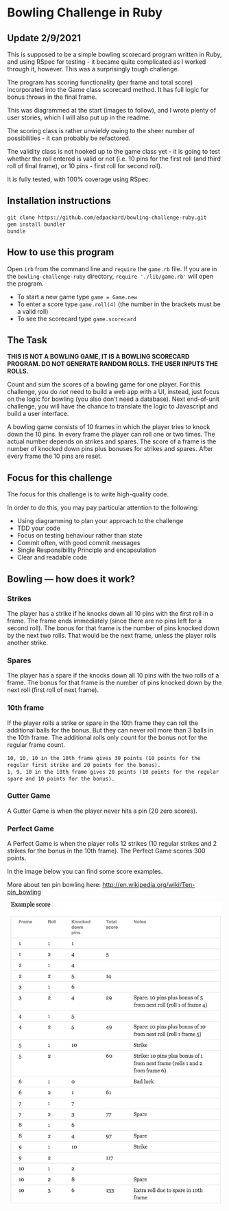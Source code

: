 Bowling Challenge in Ruby
=================

## Update 2/9/2021

This is supposed to be a simple bowling scorecard program written in Ruby, and using RSpec for testing - it became quite complicated as I worked through it, however. This was a surprisingly tough challenge.

The program has scoring functionality (per frame and total score) incorporated into the Game class scorecard method. It has full logic for bonus throws in the final frame.

This was diagrammed at the start (images to follow), and I wrote plenty of user stories, which I will also put up in the readme. 

The scoring class is rather unwieldy owing to the sheer number of possibilities - it can probably be refactored. 

The validity class is not hooked up to the game class yet - it is going to test whether the roll entered is valid or not (i.e. 10 pins for the first roll (and third roll of final frame), or 10 pins - first roll for second roll).

It is fully tested, with 100% coverage using RSpec.

## Installation instructions

```
git clone https://github.com/edpackard/bowling-challenge-ruby.git
gem install bundler
bundle
```

## How to use this program

Open `irb` from the command line and `require` the `game.rb` file. If you are in the `bowling-challenge-ruby` directory, `require './lib/game.rb'` will open the program.

* To start a new game type `game = Game.new`
* To enter a score type `game.roll(4)` (the number in the brackets must be a valid roll)
* To see the scorecard type `game.scorecard`

## The Task

**THIS IS NOT A BOWLING GAME, IT IS A BOWLING SCORECARD PROGRAM. DO NOT GENERATE RANDOM ROLLS. THE USER INPUTS THE ROLLS.**

Count and sum the scores of a bowling game for one player. For this challenge, you do _not_ need to build a web app with a UI, instead, just focus on the logic for bowling (you also don't need a database). Next end-of-unit challenge, you will have the chance to translate the logic to Javascript and build a user interface.

A bowling game consists of 10 frames in which the player tries to knock down the 10 pins. In every frame the player can roll one or two times. The actual number depends on strikes and spares. The score of a frame is the number of knocked down pins plus bonuses for strikes and spares. After every frame the 10 pins are reset.

## Focus for this challenge
The focus for this challenge is to write high-quality code.

In order to do this, you may pay particular attention to the following:
* Using diagramming to plan your approach to the challenge
* TDD your code
* Focus on testing behaviour rather than state
* Commit often, with good commit messages
* Single Responsibility Principle and encapsulation
* Clear and readable code

## Bowling — how does it work?

### Strikes

The player has a strike if he knocks down all 10 pins with the first roll in a frame. The frame ends immediately (since there are no pins left for a second roll). The bonus for that frame is the number of pins knocked down by the next two rolls. That would be the next frame, unless the player rolls another strike.

### Spares

The player has a spare if the knocks down all 10 pins with the two rolls of a frame. The bonus for that frame is the number of pins knocked down by the next roll (first roll of next frame).

### 10th frame

If the player rolls a strike or spare in the 10th frame they can roll the additional balls for the bonus. But they can never roll more than 3 balls in the 10th frame. The additional rolls only count for the bonus not for the regular frame count.

    10, 10, 10 in the 10th frame gives 30 points (10 points for the regular first strike and 20 points for the bonus).
    1, 9, 10 in the 10th frame gives 20 points (10 points for the regular spare and 10 points for the bonus).

### Gutter Game

A Gutter Game is when the player never hits a pin (20 zero scores).

### Perfect Game

A Perfect Game is when the player rolls 12 strikes (10 regular strikes and 2 strikes for the bonus in the 10th frame). The Perfect Game scores 300 points.

In the image below you can find some score examples.

More about ten pin bowling here: http://en.wikipedia.org/wiki/Ten-pin_bowling

![Ten Pin Score Example](images/example_ten_pin_scoring.png)
